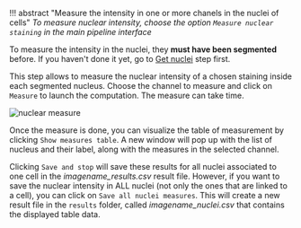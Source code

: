 !!! abstract "Measure the intensity in one or more chanels in the nuclei of cells"
	_To measure nuclear intensity, choose the option `Measure nuclear staining` in the main pipeline interface_


To measure the intensity in the nuclei, they **must have been segmented** before. 
If you haven't done it yet, go to [Get nuclei](./Get-nuclei.md) step first.

This step allows to measure the nuclear intensity of a chosen staining inside each segmented nucleus.
Choose the channel to measure and click on `Measure` to launch the computation.
The measure can take time.

![nuclear measure](./imgs/nuc_measure.png)

Once the measure is done, you can visualize the table of measurement by clicking `Show measures table`.
A new window will pop up with the list of nucleus and their label, along with the measures in the selected channel.

Clicking `Save and stop` will save these results for all nuclei associated to one cell in the *_imagename_results.csv_* result file.
However, if you want to save the nuclear intensity in ALL nuclei (not only the ones that are linked to a cell), you can click on `Save all nuclei measures`.
This will create a new result file in the `results` folder, called *_imagename_nuclei.csv_* that contains the displayed table data.

